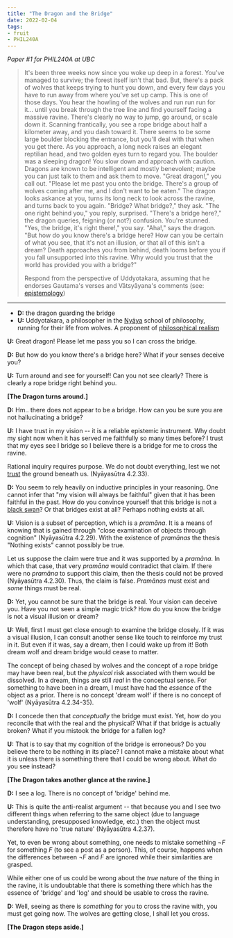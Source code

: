 ```yaml
---
title: "The Dragon and the Bridge"
date: 2022-02-04
tags:
- fruit
- PHIL240A
---
```


*Paper #1 for PHIL240A at UBC*

> It's been three weeks now since you woke up deep in a forest. You've managed to survive; the forest itself isn't that bad. But, there's a pack of wolves that keeps trying to hunt you down, and every few days you have to run away from where you've set up camp. This is one of those days. You hear the howling of the wolves and run run run for it... until you break through the tree line and find yourself facing a massive ravine. There's clearly no way to jump, go around, or scale down it. Scanning frantically, you see a rope bridge about half a kilometer away, and you dash toward it. There seems to be some large boulder blocking the entrance, but you'll deal with that when you get there. As you approach, a long neck raises an elegant reptilian head, and two golden eyes turn to regard you. The boulder was a sleeping dragon! You slow down and approach with caution. Dragons are known to be intelligent and mostly benevolent; maybe you can just talk to them and ask them to move. "Great dragon!," you call out. "Please let me past you onto the bridge. There's a group of wolves coming after me, and I don't want to be eaten." The dragon looks askance at you, turns its long neck to look across the ravine, and turns back to you again. "Bridge? What bridge?," they ask. "The one right behind you," you reply, surprised. "There's a bridge here?," the dragon queries, feigning (or not?) confusion. You're stunned. "Yes, the bridge, it's right there!," you say. "Aha!," says the dragon. "But how do you know there's a bridge here? How can you be certain of what you see, that it's not an illusion, or that all of this isn't a dream? Death approaches you from behind, death looms before you if you fall unsupported into this ravine. Why would you trust that the world has provided you with a bridge?"
> 
> Respond from the perspective of Uddyotakara, assuming that he endorses Gautama's verses and Vātsyāyana's comments (see: [epistemology](thoughts/epistemology.md))

---

- **D:** the dragon guarding the bridge
- **U:** Uddyotakara, a philosopher in the [Nyāya](thoughts/Nyāya.md) school of philosophy, running for their life from wolves. A proponent of [philosophical realism](thoughts/philosophical%20realism.md)

**U:** Great dragon! Please let me pass you so I can cross the bridge.

**D:** But how do you know there's a bridge here? What if your senses deceive you?

**U:** Turn around and see for yourself! Can you not see clearly? There is clearly a rope bridge right behind you.

**[The Dragon turns around.]**

**D:** Hm.. there does not appear to be a bridge. How can you be sure you are not hallucinating a bridge?

**U:** I have trust in my vision -- it is a reliable epistemic instrument. Why doubt my sight now when it has served me faithfully so many times before? I trust that my eyes see I bridge so I believe there is a bridge for me to cross the ravine.

Rational inquiry requires purpose. We do not doubt everything, lest we not [trust](thoughts/trust.md) the ground beneath us. (Nyāyasūtra 4.2.33).

**D:** You seem to rely heavily on inductive principles in your reasoning. One cannot infer that "my vision will always be faithful" given that it has been faithful in the past. How do you convince yourself that this bridge is not a [black swan](https://en.wikipedia.org/wiki/Black_swan_theory)? Or that bridges exist at all? Perhaps nothing exists at all.

**U:** Vision is a subset of perception, which is a *pramāna*. It is a means of knowing that is gained through "close examination of objects through cognition" (Nyāyasūtra 4.2.29). With the existence of *pramānas* the thesis "Nothing exists" cannot possibly be true.

Let us suppose the claim were true and it was supported by a *pramāna*. In which that case, that very *pramāna* would contradict that claim. If there were no *pramāna* to support this claim, then the thesis could not be proved (Nyāyasūtra 4.2.30). Thus, the claim is false. *Pramānas* must exist and *some* things must be real.

**D:** Yet, you cannot be sure that the bridge is real. Your vision can deceive you. Have you not seen a simple magic trick? How do you know the bridge is not a visual illusion or dream?

**U:** Well, first I must get close enough to examine the bridge closely. If it was a visual illusion, I can consult another sense like touch to reinforce my trust in it. But even if it was, say a dream, then I could wake up from it! Both dream wolf and dream bridge would cease to matter.

The concept of being chased by wolves and the concept of a rope bridge may have been real, but the *physical* risk associated with them would be dissolved. In a dream, things are still *real* in the conceptual sense. For something to have been in a dream, I must have had the *essence* of the object as a prior. There is no concept 'dream wolf' if there is no concept of 'wolf' (Nyāyasūtra 4.2.34-35).

**D:** I concede then that *conceptually* the bridge must exist. Yet, how do you reconcile that with the real and the physical? What if that bridge is actually broken? What if you mistook the bridge for a fallen log?

**U:** That is to say that my cognition of the bridge is erroneous? Do you believe there to be nothing in its place? I cannot make a mistake about what it is unless there is something there that I could be wrong about. What do you see instead?

**[The Dragon takes another glance at the ravine.]**

**D:** I see a log. There is no concept of 'bridge' behind me.

**U:** This is quite the anti-realist argument -- that because you and I see two different things when referring to the same object (due to language understanding, presupposed knowledge, etc.) then the object must therefore have no 'true nature' (Nyāyasūtra 4.2.37).

Yet, to even be wrong about something, one needs to mistake something $\lnot F$ for something $F$ (to see a post as a person). This, of course, happens when the differences between $\lnot F$ and $F$ are ignored while their similarities are grasped.

While either one of us could be wrong about the *true* nature of the thing in the ravine, it is undoubtable that there is something there which has the essence of 'bridge' and 'log' and should be usable to cross the ravine.

**D:** Well, seeing as there is *something* for you to cross the ravine with, you must get going now. The wolves are getting close, I shall let you cross.

**[The Dragon steps aside.]**